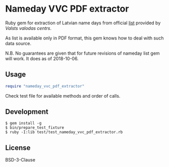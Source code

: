 # Nameday VVC PDF extractor

Ruby gem for extraction of Latvian name days from official [list](http://vvc.gov.lv/index.php?route=product/category&path=193_199) provided by _Valsts valodas centrs_.

As list is available only in PDF format, this gem knows how to deal with such data source.

N.B. No guarantees are given that for future revisions of nameday list gem will work. It does as of 2018-10-06.

## Usage

```ruby
require "nameday_vvc_pdf_extractor"
```

Check test file for available methods and order of calls.

## Development

```shell
$ gem install -g
$ bin/prepare_test_fixture
$ ruby -I:lib test/test_nameday_vvc_pdf_extractor.rb
```

## License

BSD-3-Clause
